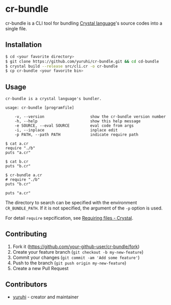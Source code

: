 # cr-bundle

cr-bundle is a CLI tool for bundling [Crystal language](https://crystal-lang.org/)'s source codes into a single file.

## Installation

```sh
$ cd <your favorite directory>
$ git clone https://github.com/yuruhi/cr-bundle.git && cd cd-bundle
$ crystal build --release src/cli.cr -o cr-bundle
$ cp cr-bundle <your favorite bin>
```

## Usage

```
cr-bundle is a crystal language's bundler.

usage: cr-bundle [programfile]

    -v, --version                    show the cr-bundle version number
    -h, --help                       show this help message
    -e SOURCE, --eval SOURCE         eval code from args
    -i, --inplace                    inplace edit
    -p PATH, --path PATH             indicate require path
```

```crystal
$ cat a.cr
require "./b"
puts "a.cr"

$ cat b.cr
puts "b.cr"

$ cr-bundle a.cr
# require "./b"
puts "b.cr"

puts "a.cr"
```

The directory to search can be specified with the environment `CR_BUNDLE_PATH`. If it is not specified, the argument of the `-p` option is used.

For detail `require` sepcification, see [Requiring files - Crystal](https://crystal-lang.org/reference/syntax_and_semantics/requiring_files.html).

## Contributing

1. Fork it (<https://github.com/your-github-user/cr-bundle/fork>)
2. Create your feature branch (`git checkout -b my-new-feature`)
3. Commit your changes (`git commit -am 'Add some feature'`)
4. Push to the branch (`git push origin my-new-feature`)
5. Create a new Pull Request

## Contributors

- [yuruhi](https://github.com/yuruhi) - creator and maintainer
